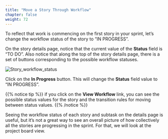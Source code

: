 ```yaml
---
title: "Move a Story Through Workflow"
chapter: false
weight: 72
---
```


To reflect that work is commencing on the first story in your sprint, let’s change the workflow status of the story to “IN PROGRESS”.

On the story details page, notice that the current value of the **Status** field is “TO DO”.  Also notice that along the top of the story details page, there is a set of buttons corresponding to the possible workflow statuses.

![Story_workflow_status](/images/70_Workflow/Story_workflow_status.png)

Click on the **In Progress** button.  This will change the **Status** field value to “IN PROGRESS”.

{{% notice tip %}}
if you click on the **View Workflow** link, you can see the possible status values for the story and the transition rules for moving between status values.
{{% /notice %}}  

Seeing the workflow status of each story and subtask on the details page is useful, but it’s not a great way to see an overall picture of how collectively all the stories are progressing in the sprint.  For that, we will look at the project board view.
